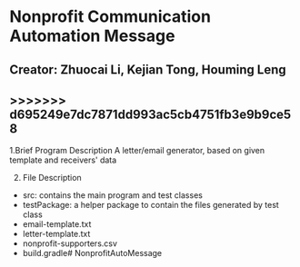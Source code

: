 # Nonprofit Communication Automation Message
## Creator: Zhuocai Li, Kejian Tong, Houming Leng

## >>>>>>> d695249e7dc7871dd993ac5cb4751fb3e9b9ce58
1.Brief Program Description
A letter/email generator, based on given template and receivers' data

2. File Description
- src: contains the main program and test classes
- testPackage: a helper package to contain the files generated by test class
- email-template.txt
- letter-template.txt
- nonprofit-supporters.csv
- build.gradle# NonprofitAutoMessage
